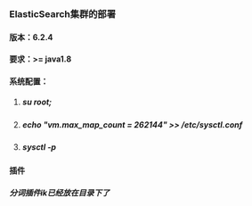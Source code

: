 ### ElasticSearch集群的部署

#### 版本：6.2.4
#### 要求：>= java1.8
#### 系统配置：
  1. ##### su root;
  2. ##### echo "vm.max_map_count = 262144" >> /etc/sysctl.conf
  3. ##### sysctl -p

#### 插件
##### 分词插件ik已经放在目录下了
